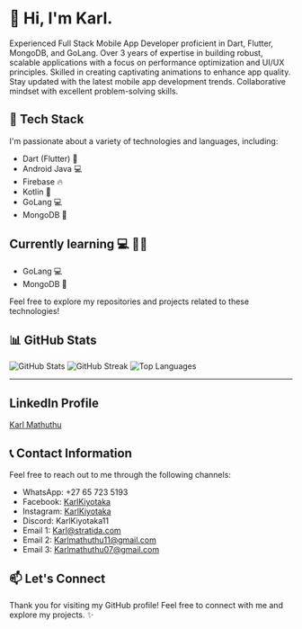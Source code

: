 # 👋 Hi, I'm Karl.

Experienced Full Stack Mobile App Developer proficient in Dart, Flutter, MongoDB, and GoLang. Over 3 years of expertise in building robust, scalable applications with a focus on performance optimization and UI/UX principles. Skilled in creating captivating animations to enhance app quality. Stay updated with the latest mobile app development trends. Collaborative mindset with excellent problem-solving skills.

## 🔧 Tech Stack

I'm passionate about a variety of technologies and languages, including:

- Dart (Flutter) :iphone:
- Android Java 💻
- Firebase :fire:
- Kotlin :rocket:
- GoLang 💻
- MongoDB 🥬

## Currently learning :computer: 👨‍💻

 - GoLang 💻
 - MongoDB 🥬

Feel free to explore my repositories and projects related to these technologies!

## 📊 GitHub Stats
![GitHub Stats](https://github-readme-stats.vercel.app/api?username=Karlmathuthu&theme=dark&hide_border=false&include_all_commits=false&count_private=false)
![GitHub Streak](https://github-readme-streak-stats.herokuapp.com/?user=Karlmathuthu&theme=dark&hide_border=false)
![Top Languages](https://github-readme-stats.vercel.app/api/top-langs/?username=Karlmathuthu&theme=dark&hide_border=false&include_all_commits=false&count_private=false&layout=compact)

---

## LinkedIn Profile

<div class="badge-base LI-profile-badge" data-locale="en_US" data-size="large" data-theme="light" data-type="HORIZONTAL" data-vanity="karlmathuthu" data-version="v1"><a class="badge-base__link LI-simple-link" href="https://za.linkedin.com/in/karlmathuthu?trk=profile-badge">Karl Mathuthu</a></div>
                            

## 📞 Contact Information

Feel free to reach out to me through the following channels:

- WhatsApp: +27 65 723 5193
- Facebook: [KarlKiyotaka](https://www.facebook.com/KarlKiyotaka)
- Instagram: [KarlKiyotaka](https://www.instagram.com/KarlKiyotaka)
- Discord: KarlKiyotaka11
- Email 1: Karl@stratida.com
- Email 2: Karlmathuthu11@gmail.com
- Email 3: Karlmathuthu07@gmail.com

## 📫 Let's Connect

Thank you for visiting my GitHub profile! Feel free to connect with me and explore my projects. ✨
